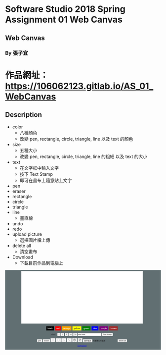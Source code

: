 # Software Studio 2018 Spring Assignment 01 Web Canvas

## Web Canvas
### By 張子宜

# 作品網址：https://106062123.gitlab.io/AS_01_WebCanvas

## Description
* color
    * 八種顏色
    * 改變 pen, rectangle, circle, triangle, line 以及 text 的顏色
* size
    * 五種大小
    * 改變 pen, rectangle, circle, triangle, line 的粗細 以及 text 的大小
* text
    * 在文字框中輸入文字
    * 按下 Text Stamp
    * 即可在畫布上隨意貼上文字
* pen
* eraser
* rectangle
* circle
* triangle
* line
    * 畫直線
* undo
* redo
* upload picture
    * 選擇圖片檔上傳
* delete all
    * 清空畫布
* Download
    * 下載目前作品到電腦上

![image](canvas.jpg)

